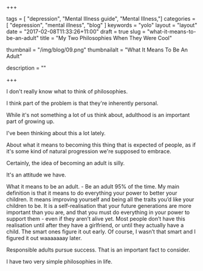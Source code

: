 +++

tags = [ "depression", "Mental Illness guide", "Mental Illness,"]
categories = [ "depression", "mental illness", "blog" ]
keywords = "yolo" 
layout = "layout"
date = "2017-02-08T11:33:26+11:00"
draft = true
slug = "what-it-means-to-be-an-adult"
title = "My Two Philosophies When They Were Cool"

thumbnail = "/img/blog/09.png"
thumbnailalt = "What It Means To Be An Adult"

description = ""


+++

<!--
My Two Philosophies When They Were Cool

-->

I don't really know what to think of philosophies. 

I think part of the problem is that they're inherently personal. 

While it's not something a lot of us think about, adulthood is an important part of growing up. 



I've been thinking about this a lot lately.

About what it means to becoming this thing that is expected of people, as if it's some kind of natural progression we're supposed to embrace. 

Certainly, the idea of becoming an adult is silly.




It's an attitude we have. 



What it means to be an adult. - Be an adult 95% of the time.  My main definition is that it means to do everything your power to better your children. It means improving yourself and being all the traits you’d like your children to be. It is a self-realisation that your future generations are more important than you are, and that you must do everything in your power to support them - even if they aren’t alive yet. Most people don’t have this realisation until after they have a girlfriend, or until they actually have a child. The smart ones figure it out early. Of course, I wasn’t that smart and I figured it out waaaaaaay later. 

Responsible adults pursue success. That is an important fact to consider. 


I have two very simple philosophies in life. 











